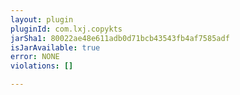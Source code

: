 ```yaml
---
layout: plugin
pluginId: com.lxj.copykts
jarSha1: 80022ae48e611adb0d71bcb43543fb4af7585adf
isJarAvailable: true
error: NONE
violations: []

---
```

